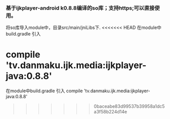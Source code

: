 ### 基于ijkplayer-android k0.8.8编译的so库；支持https;可以直接使用。

将so库导入module中，目录src/main/jniLibs下.
<<<<<<< HEAD
在module中build.gradle 引入 <br>

compile 'tv.danmaku.ijk.media:ijkplayer-java:0.8.8' 
=======
在module中build.gradle 引入
compile 'tv.danmaku.ijk.media:ijkplayer-java:0.8.8'
>>>>>>> 0baceabe83d99537b39958a1dc5a3f58b224d14e
